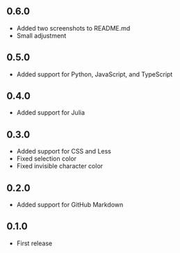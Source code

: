 ## 0.6.0
- Added two screenshots to README.md
- Small adjustment

## 0.5.0
- Added support for Python, JavaScript, and TypeScript

## 0.4.0
- Added support for Julia

## 0.3.0
- Added support for CSS and Less
- Fixed selection color
- Fixed invisible character color

## 0.2.0
- Added support for GitHub Markdown

## 0.1.0
- First release
